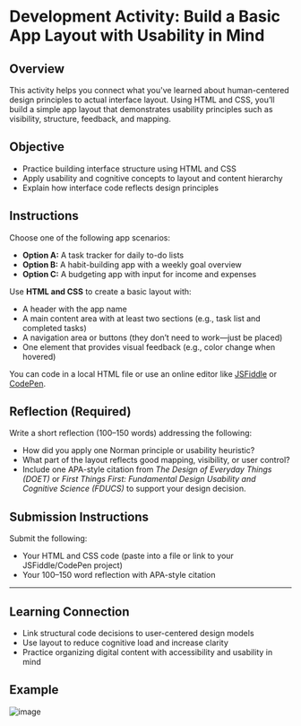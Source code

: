 # Development Activity: Build a Basic App Layout with Usability in Mind

## Overview

This activity helps you connect what you've learned about human-centered design principles to actual interface layout. Using HTML and CSS, you’ll build a simple app layout that demonstrates usability principles such as visibility, structure, feedback, and mapping.

## Objective

- Practice building interface structure using HTML and CSS  
- Apply usability and cognitive concepts to layout and content hierarchy  
- Explain how interface code reflects design principles

## Instructions

Choose one of the following app scenarios:

- **Option A:** A task tracker for daily to-do lists  
- **Option B:** A habit-building app with a weekly goal overview  
- **Option C:** A budgeting app with input for income and expenses  

Use **HTML and CSS** to create a basic layout with:

- A header with the app name  
- A main content area with at least two sections (e.g., task list and completed tasks)  
- A navigation area or buttons (they don’t need to work—just be placed)  
- One element that provides visual feedback (e.g., color change when hovered)  

You can code in a local HTML file or use an online editor like [JSFiddle](https://jsfiddle.net) or [CodePen](https://codepen.io).

## Reflection (Required)

Write a short reflection (100–150 words) addressing the following:

- How did you apply one Norman principle or usability heuristic?  
- What part of the layout reflects good mapping, visibility, or user control?  
- Include one APA-style citation from *The Design of Everyday Things (DOET)* or *First Things First: Fundamental Design Usability and Cognitive Science (FDUCS)* to support your design decision.

## Submission Instructions

Submit the following:

- Your HTML and CSS code (paste into a file or link to your JSFiddle/CodePen project)  
- Your 100–150 word reflection with APA-style citation

---

## Learning Connection

- Link structural code decisions to user-centered design models  
- Use layout to reduce cognitive load and increase clarity  
- Practice organizing digital content with accessibility and usability in mind

## Example 

![image](https://github.com/user-attachments/assets/7061d664-1b33-4d61-9136-7aac51445f3f)

